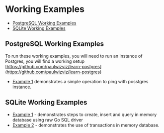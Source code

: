 # Working Examples

* [PostgreSQL Working Examples](#postgresql-working-examples)
* [SQLite Working Examples](#sqlite-working-examples)

## PostgreSQL Working Examples

To run these working examples, you will need to run an instance of Postgres, you will find a working setup [https://github.com/paulwizviz/learn-postgres](https://github.com/paulwizviz/learn-postgres)

* [Example 1](../examples/pg/ex1/main.go) demonstrates a simple operation to ping with posstgres instance.

## SQLite Working Examples

* [Example 1](../examples/sqlite/ex1/main.go) - demonstrates steps to create, insert and query in memory database using raw Go SQL driver
* [Example 2](../examples/sqlite/ex2/main.go) - demonstrates the use of transactions in memory database.
